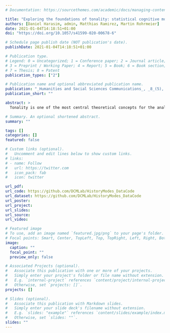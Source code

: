 ```yaml
---
# Documentation: https://sourcethemes.com/academic/docs/managing-content/

title: "Exploring the foundations of tonality: statistical cognitive modeling of modes in the history of Western classical music"
authors: [Daniel Harasim, admin, Matthias Ramirez, Martin Rohrmeier]
date: 2021-01-04T14:18:51+01:00
doi: "https://doi.org/10.1057/s41599-020-00678-6"

# Schedule page publish date (NOT publication's date).
publishDate: 2021-01-04T14:18:51+01:00

# Publication type.
# Legend: 0 = Uncategorized; 1 = Conference paper; 2 = Journal article;
# 3 = Preprint / Working Paper; 4 = Report; 5 = Book; 6 = Book section;
# 7 = Thesis; 8 = Patent
publication_types: ["2"]

# Publication name and optional abbreviated publication name.
publication: "_Humanities and Social Sciences Communications_, _8_(5), 1-11"
publication_short: ""

abstract: >
  Tonality is one of the most central theoretical concepts for the analysis of Western classical music. This study presents a novel approach for the study of its historical development, exploring in particular the concept of mode. Based on a large dataset of approximately 13,000 musical pieces in MIDI format, we present two models to infer both the number and characteristics of modes of different historical periods from ﬁrst principles: a geometric model of modes as clusters of musical pieces in a non-Euclidean space, and a cognitively plausible Bayesian model of modes as Dirichlet distributions. We use the geometric model to determine the optimal number of modes for ﬁve historical epochs via unsupervised learning and apply the probabilistic model to infer the characteristics of the modes. Our results show that the inference of four modes is most plausible in the Renaissance, that two modes–corresponding to major and minor–are most appropriate in the Baroque and Classical eras, whereas no clear separation into distinct modes is found for the 19th century.

# Summary. An optional shortened abstract.
summary: ""

tags: []
categories: []
featured: false

# Custom links (optional).
#   Uncomment and edit lines below to show custom links.
# links:
# - name: Follow
#   url: https://twitter.com
#   icon_pack: fab
#   icon: twitter

url_pdf:
url_code: https://github.com/DCMLab/HistoryModes_DataCode
url_dataset: https://github.com/DCMLab/HistoryModes_DataCode
url_poster:
url_project:
url_slides:
url_source:
url_video:

# Featured image
# To use, add an image named `featured.jpg/png` to your page's folder. 
# Focal points: Smart, Center, TopLeft, Top, TopRight, Left, Right, BottomLeft, Bottom, BottomRight.
image:
  caption: ""
  focal_point: ""
  preview_only: false

# Associated Projects (optional).
#   Associate this publication with one or more of your projects.
#   Simply enter your project's folder or file name without extension.
#   E.g. `internal-project` references `content/project/internal-project/index.md`.
#   Otherwise, set `projects: []`.
projects: []

# Slides (optional).
#   Associate this publication with Markdown slides.
#   Simply enter your slide deck's filename without extension.
#   E.g. `slides: "example"` references `content/slides/example/index.md`.
#   Otherwise, set `slides: ""`.
slides: ""
---
```

